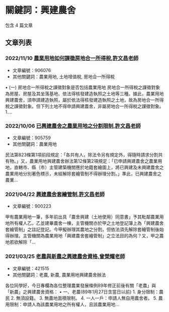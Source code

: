 # 關鍵詞：興建農舍

包含 4 篇文章

## 文章列表

### 2022/11/10 [農業用地如何課徵房地合一所得稅,許文昌老師](../../articles/906076_%E8%BE%B2%E6%A5%AD%E7%94%A8%E5%9C%B0%E5%A6%82%E4%BD%95%E8%AA%B2%E5%BE%B5%E6%88%BF%E5%9C%B0%E5%90%88%E4%B8%80%E6%89%80%E5%BE%97%E7%A8%85%2C%E8%A8%B1%E6%96%87%E6%98%8C%E8%80%81%E5%B8%AB.md)
- 文章編號：906076
- 其他關鍵詞：農業用地, 土地增值稅, 房地合一所得稅

• (一) 房地合一所得稅之課徵對象是否包括農業用地 房地合一所得稅之課徵對象為房屋、房屋及其坐落基地、依法得核發建造執照之土地等三種。據此，農業用地興建農舍，須申請建造執照，屬於依法得核發建造執照之土地，故為房地合一所得稅之課徵對象。但下列土地不得申請興建農舍，非屬房地合一所得稅之課徵對象。 1....

### 2022/10/06 [已興建農舍之農業用地之分割限制,許文昌老師](../../articles/905759_%E5%B7%B2%E8%88%88%E5%BB%BA%E8%BE%B2%E8%88%8D%E4%B9%8B%E8%BE%B2%E6%A5%AD%E7%94%A8%E5%9C%B0%E4%B9%8B%E5%88%86%E5%89%B2%E9%99%90%E5%88%B6%2C%E8%A8%B1%E6%96%87%E6%98%8C%E8%80%81%E5%B8%AB.md)
- 文章編號：905759
- 其他關鍵詞：農業用地

民法第823條第1項前段規定：「各共有人，除法令另有規定外，得隨時請求分割共有物。」又，農業用地興建農舍辦法第12條第2項規定：「已申請興建農舍之農業用地，直轄市、縣（市）主管建築機關應於地籍套繪圖上，將已興建及未興建農舍之農業用地分別著色標示，未經解除套繪管制不得辦理分割。」準此，已興建農舍之農業...

### 2021/04/22 [興建農舍套繪管制,許文昌老師](../../articles/900223_%E8%88%88%E5%BB%BA%E8%BE%B2%E8%88%8D%E5%A5%97%E7%B9%AA%E7%AE%A1%E5%88%B6%2C%E8%A8%B1%E6%96%87%E6%98%8C%E8%80%81%E5%B8%AB.md)
- 文章編號：900223

甲有農業用地一筆，多年前出具「農舍興建（土地使用）同意書」予其毗鄰農業用地所有權人乙，乙並建畢農舍一棟，主管機關亦於甲之土地登記簿上為「興建農舍套繪管制」之註記登記。今甲擬辦理其農地之分割，但依法須先解除套繪管制後始得辦理。主管機關為農業用地「興建農舍套繪管制」之立法目的為何？又，甲之農地若欲解除「...

### 2021/03/25 [老農與新農之興建農舍資格,曾榮耀老師](../../articles/421515_%E8%80%81%E8%BE%B2%E8%88%87%E6%96%B0%E8%BE%B2%E4%B9%8B%E8%88%88%E5%BB%BA%E8%BE%B2%E8%88%8D%E8%B3%87%E6%A0%BC%2C%E6%9B%BE%E6%A6%AE%E8%80%80%E8%80%81%E5%B8%AB.md)
- 文章編號：421515
- 其他關鍵詞：老農, 新農, 農業用地興建農舍辦法

各位同學好，今日專欄為各位整理農業發展條例89年修正前後有關「老農」與「新農」之興建農舍資格： • 一、老農(89年1月27日含當日以前) 1. 身分限制：農民 2. 無須設籍。 3. 無農地面積限制。 4. 一人一戶：申請人無自用農舍者。 5. 農用限制：申請人為該農業用地之所有權人，且該農業用地...
